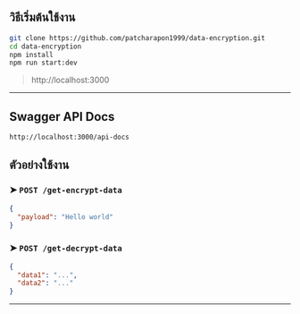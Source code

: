 

## วิธีเริ่มต้นใช้งาน

```bash
git clone https://github.com/patcharapon1999/data-encryption.git
cd data-encryption
npm install
npm run start:dev
```

> http://localhost:3000

---

## Swagger API Docs
```
http://localhost:3000/api-docs
```

## ตัวอย่างใช้งาน

### ➤ `POST /get-encrypt-data`

```json
{
  "payload": "Hello world"
}
```

### ➤ `POST /get-decrypt-data`

```json
{
  "data1": "...",
  "data2": "..."
}
```

---